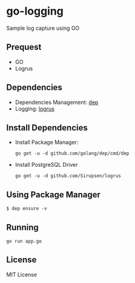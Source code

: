# go-logging
Sample log capture using GO

## Prequest
* GO
* Logrus

## Dependencies
* Dependencies Management: [dep](https://github.com/golang/dep)
* Logging: [logrus](https://github.com/Sirupsen/logrus)

## Install Dependencies
* Install Package Manager:
  ```
  go get -u -d github.com/golang/dep/cmd/dep
  ```
* Install PostgreSQL Driver
  ```
  go get -u -d github.com/Sirupsen/logrus
  ```

## Using Package Manager
```
$ dep ensure -v
```

## Running
```
go run app.go
```

## License
MIT License